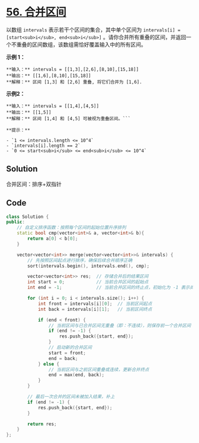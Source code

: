 # [56. 合并区间](https://leetcode.cn/problems/merge-intervals/description/?envType=study-plan-v2&envId=top-100-liked)

以数组 `intervals` 表示若干个区间的集合，其中单个区间为 `intervals[i] = [start<sub>i</sub>, end<sub>i</sub>]` 。请你合并所有重叠的区间，并返回一个不重叠的区间数组，该数组需恰好覆盖输入中的所有区间。

**示例 1：** 

```
**输入：** intervals = [[1,3],[2,6],[8,10],[15,18]]
**输出：** [[1,6],[8,10],[15,18]]
**解释：** 区间 [1,3] 和 [2,6] 重叠, 将它们合并为 [1,6].
```

**示例2：** 

```
**输入：** intervals = [[1,4],[4,5]]
**输出：** [[1,5]]
**解释：** 区间 [1,4] 和 [4,5] 可被视为重叠区间。```

**提示：** 

- `1 <= intervals.length <= 10^4`
- `intervals[i].length == 2`
- `0 <= start<sub>i</sub> <= end<sub>i</sub> <= 10^4`
```

## Solution

合并区间：排序+双指针

## Code

```c++
class Solution {
public:
    // 自定义排序函数：按照每个区间的起始位置升序排列
    static bool cmp(vector<int>& a, vector<int>& b){
        return a[0] < b[0];
    }

    vector<vector<int>> merge(vector<vector<int>>& intervals) {
        // 先按照区间起点进行排序，确保后续合并顺序正确
        sort(intervals.begin(), intervals.end(), cmp);

        vector<vector<int>> res;  // 存储合并后的结果区间
        int start = 0;            // 当前合并区间的起始点
        int end = -1;             // 当前合并区间的终止点，初始化为 -1 表示尚未开始合并

        for (int i = 0; i < intervals.size(); i++) {
            int front = intervals[i][0];  // 当前区间起点
            int back = intervals[i][1];   // 当前区间终点

            if (end < front) {
                // 当前区间与已合并区间无重叠（即：不连续），则保存前一个合并区间
                if (end != -1) {
                    res.push_back({start, end});
                }
                // 启动新的合并区间
                start = front;
                end = back;
            } else {
                // 当前区间与之前区间重叠或连续，更新合并终点
                end = max(end, back);
            }
        }

        // 最后一次合并的区间未被加入结果，补上
        if (end != -1) {
            res.push_back({start, end});
        }

        return res;
    }
};

```

